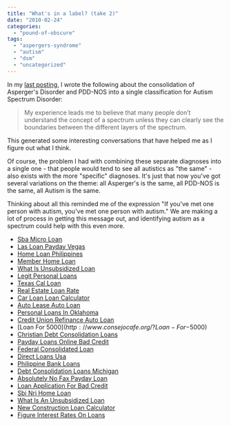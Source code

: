 ```yaml
---
title: "What's in a label? (take 2)"
date: "2010-02-24"
categories: 
  - "pound-of-obscure"
tags: 
  - "aspergers-syndrome"
  - "autism"
  - "dsm"
  - "uncategorized"
---
```


In my [last posting](http://blog.gbrettmiller.com/whats-in-a-label-autism-aspergers-and-the-dsm-v/), I wrote the following about the consolidation of Asperger's Disorder and PDD-NOS into a single classification for Autism Spectrum Disorder:

> My experience leads me to believe that many people don’t understand the concept of a spectrum unless they can clearly see the boundaries between the different layers of the spectrum.

This generated some interesting conversations that have helped me as I figure out what I think.

Of course, the problem I had with combining these separate diagnoses into a single one - that people would tend to see all autistics as "the same" - also exists with the more "specific" diagnoses. It's just that now you've got several variations on the theme: all Asperger's is the same, all PDD-NOS is the same, all Autism is the same.

Thinking about all this reminded me of the expression "If you've met one person with autism, you've met one person with autism." We are making a lot of process in getting this message out, and identifying autism as a spectrum could help with this even more.

- [Sba Micro Loan](http://usasportgroup.com/?Sba-Micro-Loan)
- [Las Loan Payday Vegas](http://usasportgroup.com/?Las-Loan-Payday-Vegas)
- [Home Loan Philippines](http://www.franklinny.org/?Home-Loan-Philippines)
- [Member Home Loan](http://www.franklinny.org/?Member-Home-Loan)
- [What Is Unsubsidized Loan](http://www.franklinny.org/?What-Is-Unsubsidized-Loan)
- [Legit Personal Loans](http://www.franklinny.org/?Legit-Personal-Loans)
- [Texas Cal Loan](http://www.franklinny.org/?Texas-Cal-Loan)
- [Real Estate Loan Rate](http://gbbkolejka.pl/?Real-Estate-Loan-Rate)
- [Car Loan Loan Calculator](http://www.mariebo.org/?Car-Loan-Loan-Calculator)
- [Auto Lease Auto Loan](http://gbbkolejka.pl/?Auto-Lease-Auto-Loan)
- [Personal Loans In Oklahoma](http://www.mariebo.org/?Personal-Loans-In-Oklahoma)
- [Credit Union Refinance Auto Loan](http://www.amarysia.gr/?Credit-Union-Refinance-Auto-Loan)
- [Loan For $5000](http://www.consejocafe.org/?Loan-For-$5000)
- [Christian Debt Consolidation Loans](http://www.consejocafe.org/?Christian-Debt-Consolidation-Loans)
- [Payday Loans Online Bad Credit](http://www.consejocafe.org/?Payday-Loans-Online-Bad-Credit)
- [Federal Consolidated Loan](http://usasportgroup.com/?Federal-Consolidated-Loan)
- [Direct Loans Usa](http://www.mariebo.org/?Direct-Loans-Usa)
- [Philippine Bank Loans](http://www.mariebo.org/?Philippine-Bank-Loans)
- [Debt Consolidation Loans Michigan](http://usasportgroup.com/?Debt-Consolidation-Loans-Michigan)
- [Absolutely No Fax Payday Loan](http://usasportgroup.com/?Absolutely-No-Fax-Payday-Loan)
- [Loan Application For Bad Credit](http://www.franklinny.org/?Loan-Application-For-Bad-Credit)
- [Sbi Nri Home Loan](http://www.amarysia.gr/?Sbi-Nri-Home-Loan)
- [What Is An Unsubsidized Loan](http://www.consejocafe.org/?What-Is-An-Unsubsidized-Loan)
- [New Construction Loan Calculator](http://usasportgroup.com/?New-Construction-Loan-Calculator)
- [Figure Interest Rates On Loans](http://gbbkolejka.pl/?Figure-Interest-Rates-On-Loans)
